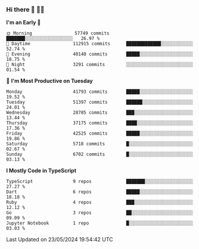 ### Hi there 👋 🧑‍💻



<!--START_SECTION:waka-->
**I'm an Early 🐤** 

```text
🌞 Morning                57749 commits       ███████░░░░░░░░░░░░░░░░░░   26.97 % 
🌆 Daytime                112915 commits      █████████████░░░░░░░░░░░░   52.74 % 
🌃 Evening                40140 commits       █████░░░░░░░░░░░░░░░░░░░░   18.75 % 
🌙 Night                  3291 commits        ░░░░░░░░░░░░░░░░░░░░░░░░░   01.54 % 
```
📅 **I'm Most Productive on Tuesday** 

```text
Monday                   41793 commits       █████░░░░░░░░░░░░░░░░░░░░   19.52 % 
Tuesday                  51397 commits       ██████░░░░░░░░░░░░░░░░░░░   24.01 % 
Wednesday                28785 commits       ███░░░░░░░░░░░░░░░░░░░░░░   13.44 % 
Thursday                 37175 commits       ████░░░░░░░░░░░░░░░░░░░░░   17.36 % 
Friday                   42525 commits       █████░░░░░░░░░░░░░░░░░░░░   19.86 % 
Saturday                 5718 commits        █░░░░░░░░░░░░░░░░░░░░░░░░   02.67 % 
Sunday                   6702 commits        █░░░░░░░░░░░░░░░░░░░░░░░░   03.13 % 
```


**I Mostly Code in TypeScript** 

```text
TypeScript               9 repos             ███████░░░░░░░░░░░░░░░░░░   27.27 % 
Dart                     6 repos             █████░░░░░░░░░░░░░░░░░░░░   18.18 % 
Ruby                     4 repos             ███░░░░░░░░░░░░░░░░░░░░░░   12.12 % 
Go                       3 repos             ██░░░░░░░░░░░░░░░░░░░░░░░   09.09 % 
Jupyter Notebook         1 repo              █░░░░░░░░░░░░░░░░░░░░░░░░   03.03 % 
```




 Last Updated on 23/05/2024 19:54:42 UTC
<!--END_SECTION:waka-->


